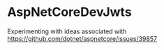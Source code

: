 # AspNetCoreDevJwts
Experimenting with ideas associated with https://github.com/dotnet/aspnetcore/issues/39857